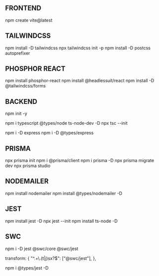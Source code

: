## FRONTEND ##

npm create vite@latest

## TAILWINDCSS ##
npm install -D tailwindcss
npx tailwindcss init -p
npm install -D postcss autoprefixer

## PHOSPHOR REACT ##
npm install phosphor-react
npm install @headlessuit/react
npm install -D @tailwindcss/forms


## BACKEND ##
npm init -y

npm i typescript @types/node ts-node-dev -D
npx tsc --init

npm i -D express
npm i -D @types/express

## PRISMA ##
npx prisma init
npm i @prisma/client
npm i prisma -D
npx prisma migrate dev
npx prisma studio

## NODEMAILER ##
npm install nodemailer
npm install @types/nodemailer -D

## JEST ##
npm install jest -D
npx jest --init
npm install ts-node -D

## SWC ##
npm i -D jest @swc/core @swc/jest

transform: {
    "^.+\\.(t|j)sx?$": ["@swc/jest"],
  },

  npm i @types/jest -D